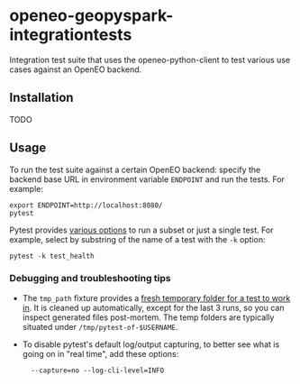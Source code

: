 

# openeo-geopyspark-integrationtests

Integration test suite that uses the openeo-python-client
to test various use cases against an OpenEO backend.

## Installation

TODO

## Usage

To run the test suite against a certain OpenEO backend:
specify the backend base URL in environment variable `ENDPOINT`
and run the tests. 
For example:

    export ENDPOINT=http://localhost:8080/
    pytest


Pytest provides [various options](https://docs.pytest.org/en/latest/usage.html#specifying-tests-selecting-tests) to run a subset or just a single test.
For example, select by substring of the name of a test with the `-k` option:

    pytest -k test_health


### Debugging and troubleshooting tips

- The `tmp_path` fixture provides a [fresh temporary folder for a test to work in](https://docs.pytest.org/en/latest/tmpdir.html). 
It is cleaned up automatically, except for the last 3 runs, so you can inspect
generated files post-mortem. The temp folders are typically situated under `/tmp/pytest-of-$USERNAME`.

- To disable pytest's default log/output capturing, to better see what is going on in "real time", add these options:

        --capture=no --log-cli-level=INFO